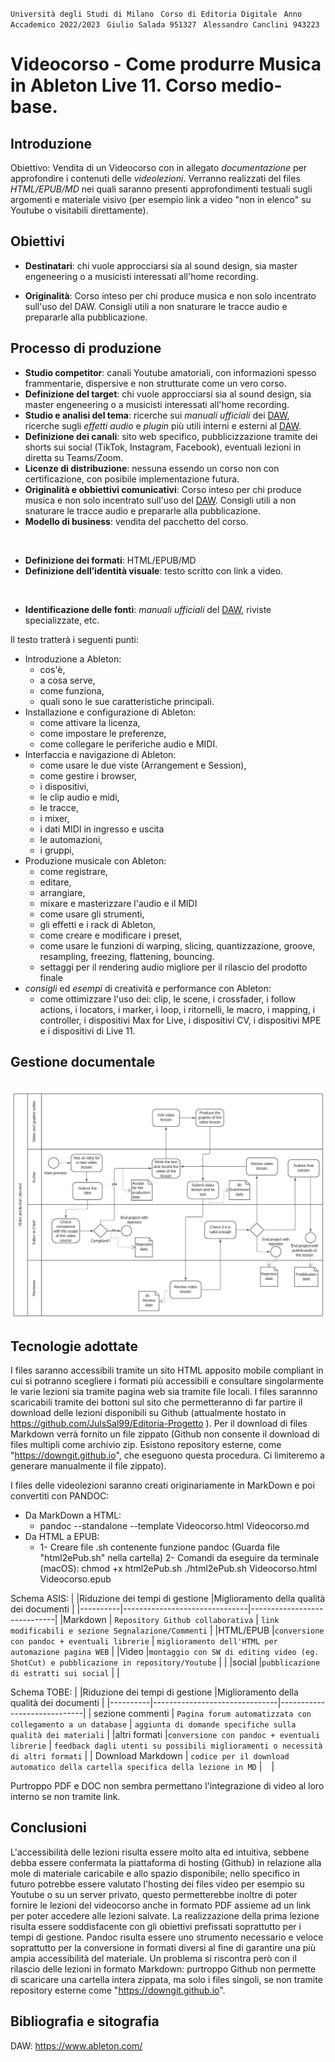 
`` Università degli Studi di Milano ``
`` Corso di Editoria Digitale``
`` Anno Accademico 2022/2023``
`` Giulio Salada 951327``
`` Alessandro Canclini 943223``



# Videocorso - Come produrre Musica in Ableton Live 11. Corso medio-base.

## Introduzione

Obiettivo: Vendita di un Videocorso con in allegato _documentazione_ per approfondire i contenuti delle _videolezioni_.
Verranno realizzati del files _HTML/EPUB/MD_ nei quali saranno presenti approfondimenti testuali sugli argomenti e materiale visivo (per esempio link a video "non in elenco" su Youtube o visitabili direttamente).

## Obiettivi

- __Destinatari__: chi vuole approcciarsi sia al sound design, sia master engeneering o a musicisti interessati all'home recording.

- __Originalità__: Corso inteso per chi produce musica e non solo incentrato sull'uso del DAW.
Consigli utili a non snaturare le tracce audio e prepararle alla pubblicazione.

## Processo di produzione
- __Studio competitor__: canali Youtube amatoriali, con informazioni spesso frammentarie, dispersive e non strutturate come un vero corso.
- __Definizione del target__: chi vuole approcciarsi sia al sound design, sia master engeneering o a musicisti interessati all'home recording.
- __Studio e analisi del tema__: ricerche sui _manuali ufficiali_ dei [DAW], ricerche sugli _effetti audio_ e _plugin_ più utili interni e esterni al [DAW].
- __Definizione dei canali__: sito web specifico, pubblicizzazione tramite dei shorts sui social (TikTok, Instagram, Facebook), eventuali lezioni in diretta su Teams/Zoom.
- __Licenze di distribuzione__: nessuna essendo un corso non con certificazione, con posibile implementazione futura.
- __Originalità e obbiettivi comunicativi__: Corso inteso per chi produce musica e non solo incentrato sull'uso del [DAW].
Consigli utili a non snaturare le tracce audio e prepararle alla pubblicazione.
- __Modello di business__: vendita del pacchetto del corso.

<br>
<!---->

- __Definizione dei formati__: HTML/EPUB/MD
- __Definizione dell’identità visuale__: testo scritto con link a video.

<br>
<!---->

- __Identificazione delle fonti__: _manuali ufficiali_ del [DAW], riviste specializzate, etc.
<!--
- Diritti e aspetti legali: /////////
- Cronoprogramma e suddivisione dei task: /////////
-->

<!--
Descrivere le attività sviluppate all'interno del progetto per realizzare il prodotto.
> Nel farlo è utile riferirsi alle possibili attività elencate nella lezione 5, slide 4-7.
-->

Il testo tratterà i seguenti punti:

- Introduzione a Ableton:
  - cos'è,
  - a cosa serve,
  - come funziona,
  - quali sono le sue caratteristiche principali.
- Installazione e configurazione di Ableton:
  - come attivare la licenza,
  - come impostare le preferenze,
  - come collegare le periferiche audio e MIDI.
- Interfaccia e navigazione di Ableton:
  - come usare le due viste (Arrangement e Session),
  - come gestire i browser,
  - i dispositivi,
  - le clip audio e midi,
  - le tracce,
  - i mixer,
  - i dati MIDI in ingresso e uscita
  - le automazioni,
  - i gruppi,
- Produzione musicale con Ableton:
  - come registrare,
  - editare,
  - arrangiare,
  - mixare e masterizzare l'audio e il MIDI
  - come usare gli strumenti,
  - gli effetti e i rack di Ableton,
  - come creare e modificare i preset,
  - come usare le funzioni di warping, slicing, quantizzazione, groove, resampling, freezing, flattening, bouncing.
  - settaggi per il rendering audio migliore per il rilascio del prodotto finale
- _consigli_ ed _esempi_ di creatività e performance con Ableton:
  - come ottimizzare l'uso dei: clip, le scene, i crossfader, i follow actions, i locators, i marker, i loop, i ritornelli, le macro, i mapping, i controller, i dispositivi Max for Live, i dispositivi CV, i dispositivi MPE e i dispositivi di Live 11.

## Gestione documentale

​	![flusso di lavoro](img/Flusso_di_lavoro_editoria.jpeg)

<!--Descrivere il *flusso di gestione documentale* definito per il progetto. Ad esempio, la raccolta delle fonti, la revisione dei contenuti, la trasformazione dei formati, la strutturazione dei contenuti, la definizione dello stile grafico.
> Il flusso può essere descritto utilizzando BPMN, lezione 5, slide 9. In alternativa, se si preferisce restare su un formato di puro testo è possibile usare il linguaggio Mermaid, supportato da alcuni editor Markdown. -->

## Tecnologie adottate

I files saranno accessibili tramite un sito HTML apposito mobile compliant in cui si potranno scegliere i formati più accessibili e consultare singolarmente le varie lezioni sia tramite pagina web sia tramite file locali.
I files sarannno scaricabili tramite dei bottoni sul sito che permetteranno di far partire il download delle lezioni disponibili su Github (attualmente hostato in https://github.com/JulsSal99/Editoria-Progetto ).
Per il download di files Markdown verrà fornito un file zippato (Github non consente il download di files multipli come archivio zip. Esistono repository esterne, come "https://downgit.github.io", che eseguono questa procedura. Ci limiteremo a generare manualmente il file zippato).

I files delle videolezioni saranno creati originariamente in MarkDown e poi convertiti con PANDOC:
- Da MarkDown a HTML:
    - pandoc --standalone --template Videocorso.html Videocorso.md
- Da HTML a EPUB:
    - 1- Creare file .sh contenente funzione pandoc (Guarda file "html2ePub.sh" nella cartella)
      2- Comandi da eseguire da terminale (macOS):
         chmod +x html2ePub.sh
         ./html2ePub.sh Videocorso.html Videocorso.epub
<!-- - PDF:
    - pandoc -s -o Videocorso1.pdf Videocorso1.md
- DOCX:
    - pandoc -o Videocorso1.docx -f markdown -t docx Videocorso1.md
-->


Schema ASIS:
|          |Riduzione dei tempi di gestione  |Miglioramento della qualità dei documenti |
|----------|-------------------------------|-----------------------------|
|Markdown  | `Repository Github collaborativa` | `link modificabili e sezione Segnalazione/Commenti` |
|HTML/EPUB |`conversione con pandoc + eventuali librerie` | `miglioramento dell'HTML per automazione pagina WEB` |
|Video     |`montaggio con SW di editing video (eg. ShotCut) e pubblicazione in repository/Youtube` |  |
|social    |`pubblicazione di estratti sui social` |  |

Schema TOBE:
|          |Riduzione dei tempi di gestione  |Miglioramento della qualità dei documenti |
|----------|-------------------------------|-----------------------------|
| sezione commenti | `Pagina forum automatizzata con collegamento a un database` | `aggiunta di domande specifiche sulla qualità dei materiali` |
|altri formati |`conversione con pandoc + eventuali librerie` | `feedback dagli utenti su possibili miglioramenti o necessità di altri formati` |
| Download Markdown | `codice per il download automatico della cartella specifica della lezione in MD` | ` ` |

Purtroppo PDF e DOC non sembra permettano l'integrazione di video al loro interno se non tramite link.

<!--
> Per presentare il contributo delle diverse tecnologie addottate è possibile elencarle in una tabella. Può anche essere utili confrontare una versione ASIS del flusso di gestione, senza la tecnologia adottata, e una TOBE che include la tecnologia adottata.
> Includere nella relazione o in appendice gli script e le configurazioni adottati, possibilmente con riferimento ad un repository documentale.  

|                |Riduzione dei tempi di gestione                          |Miglioramento della qualità dei documenti                         |
|----------------|-------------------------------|-----------------------------|
|Markdown |`'Isn't this fun?'`            |'Isn't this fun?'            |
|XSLT       |`"Isn't this fun?"`            |"Isn't this fun?"            |
|ePud         |`-- is en-dash, --- is em-dash`|-- is en-dash, --- is em-dash|
 -->

## Conclusioni

L'accessibilità delle lezioni risulta essere molto alta ed intuitiva, sebbene debba essere confermata la piattaforma di hosting (Github) in relazione alla mole di materiale caricabile e allo spazio disponibile; nello specifico in futuro potrebbe essere valutato l'hosting dei files video per esempio su Youtube o su un server privato, questo permetterebbe inoltre di poter fornire le lezioni del videocorso anche in formato PDF assieme ad un link per poter accedere alle lezioni salvate.
La realizzazione della prima lezione risulta essere soddisfacente con gli obiettivi prefissati soprattutto per i tempi di gestione.
Pandoc risulta essere uno strumento necessario e veloce soprattutto per la conversione in formati diversi al fine di garantire una più ampia accessibilità del materiale.
Un problema si riscontra però con il rilascio delle lezioni in formato Markdown: purtroppo Github non permette di scaricare una cartella intera zippata, ma solo i files singoli, se non tramite repository esterne come "https://downgit.github.io".

<!--
_Discutere i risultati ottenuti, verificando se gli obiettivi siano pienamente o parzialmente raggiunti. Evidenziare gli aspetti nei quali si sono raggiunti i risultati più soddisfacenti e le limitazioni emerse (impossibilità di accesso ad alcune tecnologie o fasi del flusso di gestione documentale, limiti nella automazione di alcune passi di trasformazione dei formati o di integrazione delle sorgenti)._
-->

## Bibliografia e sitografia

DAW: https://www.ableton.com/
<br>

[DAW]: https://www.ableton.com/


<!-- > Ci possono essere diversi modi di gestire le citazioni in markdown, uno di questi è attraverso le note

Esempio di nota [^fn1]. Altro testo. Altra citazione[^fn2].

[^fn1]: Citazione con nota.
[^fn2]: Altra citazione.
--
